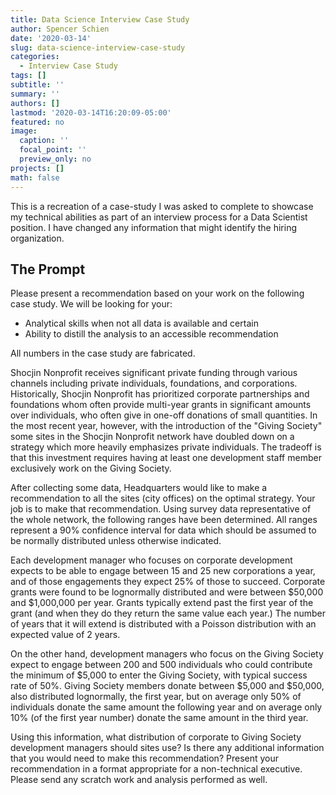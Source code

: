 ```yaml
---
title: Data Science Interview Case Study
author: Spencer Schien
date: '2020-03-14'
slug: data-science-interview-case-study
categories:
  - Interview Case Study
tags: []
subtitle: ''
summary: ''
authors: []
lastmod: '2020-03-14T16:20:09-05:00'
featured: no
image:
  caption: ''
  focal_point: ''
  preview_only: no
projects: []
math: false
---
```


This is a recreation of a case-study I was asked to complete to showcase my technical abilities as part of an interview process for a Data Scientist position. I have changed any information that might identify the hiring organization.

## The Prompt

Please present a recommendation based on your work on the following case study. We will be looking
for your: 

* Analytical skills when not all data is available and certain
* Ability to distill the analysis to an accessible recommendation

All numbers in the case study are fabricated.

Shocjin Nonprofit receives significant private funding through various channels including private individuals,
foundations, and corporations. Historically, Shocjin Nonprofit has prioritized corporate partnerships and
foundations whom often provide multi-year grants in significant amounts over individuals, who often
give in one-off donations of small quantities. In the most recent year, however, with the introduction of
the "Giving Society" some sites in the Shocjin Nonprofit network have doubled down on a strategy which
more heavily emphasizes private individuals. The tradeoff is that this investment requires having at
least one development staff member exclusively work on the Giving Society.

After collecting some data, Headquarters would like to make a recommendation to all the sites (city
offices) on the optimal strategy. Your job is to make that recommendation. Using survey data
representative of the whole network, the following ranges have been determined. All ranges represent a
90% confidence interval for data which should be assumed to be normally distributed unless otherwise
indicated.

Each development manager who focuses on corporate development expects to be able to engage
between 15 and 25 new corporations a year, and of those engagements they expect 25% of those to
succeed. Corporate grants were found to be lognormally distributed and were between $50,000 and
$1,000,000 per year. Grants typically extend past the first year of the grant (and when they do they
return the same value each year.) The number of years that it will extend is distributed with a Poisson
distribution with an expected value of 2 years.

On the other hand, development managers who focus on the Giving Society expect to engage
between 200 and 500 individuals who could contribute the minimum of $5,000 to enter the Giving
Society, with typical success rate of 50%. Giving Society members donate between $5,000 and $50,000, also
distributed lognormally, the first year, but on average only 50% of individuals donate the same amount
the following year and on average only 10% (of the first year number) donate the same amount in the
third year.

Using this information, what distribution of corporate to Giving Society development managers should sites use? Is
there any additional information that you would need to make this recommendation? Present your
recommendation in a format appropriate for a non-technical executive. Please send any scratch work
and analysis performed as well.
